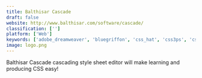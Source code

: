 ```yaml
---
title: Balthisar Cascade
draft: false 
website: http://www.balthisar.com/software/cascade/
classification: ['']
platform: ['Web']
keywords: ['adobe_dreamweaver', 'bluegriffon', 'css_hat', 'css3ps', 'cssed', 'chrunchapp', 'coda', 'enjoycss', 'html-kit', 'microsoft_visual_studio', 'peppermint', 'simple_css', 'style_master', 'stylizer', 'visual_studio_code', 'wysiwyg_web_builder']
image: logo.png
---
```

Balthisar Cascade cascading style sheet editor will make learning and producing CSS easy!